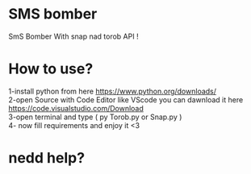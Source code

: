 # SMS bomber
SmS Bomber With snap nad torob API !

# How to use?
1-install python from  here https://www.python.org/downloads/
</br>
2-open Source with Code Editor like VScode you can dawnload it here https://code.visualstudio.com/Download
</br>
3-open terminal and type ( py Torob.py or Snap.py )
</br>
4- now fill requirements and enjoy it <3
</br>
# nedd help?
